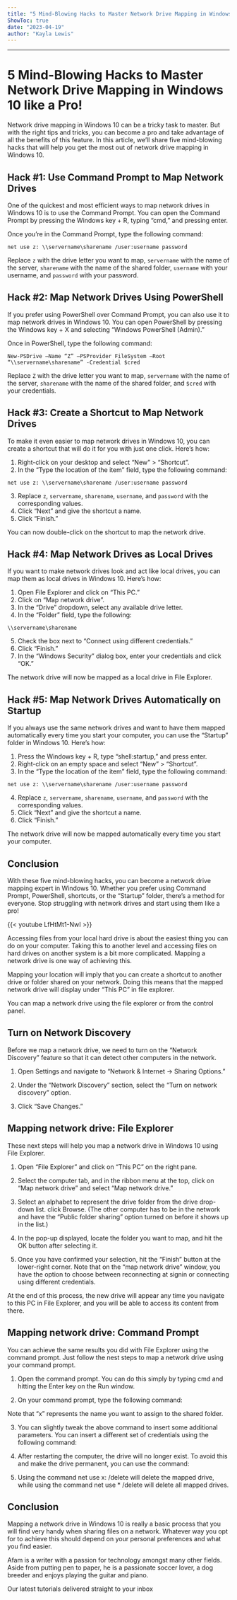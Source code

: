 ```yaml
---
title: "5 Mind-Blowing Hacks to Master Network Drive Mapping in Windows 10 like a Pro!"
ShowToc: true 
date: "2023-04-19"
author: "Kayla Lewis"
---
```

*****
# 5 Mind-Blowing Hacks to Master Network Drive Mapping in Windows 10 like a Pro!

Network drive mapping in Windows 10 can be a tricky task to master. But with the right tips and tricks, you can become a pro and take advantage of all the benefits of this feature. In this article, we’ll share five mind-blowing hacks that will help you get the most out of network drive mapping in Windows 10.

## Hack #1: Use Command Prompt to Map Network Drives

One of the quickest and most efficient ways to map network drives in Windows 10 is to use the Command Prompt. You can open the Command Prompt by pressing the Windows key + R, typing “cmd,” and pressing enter.

Once you’re in the Command Prompt, type the following command:

`net use z: \\servername\sharename /user:username password`

Replace `z` with the drive letter you want to map, `servername` with the name of the server, `sharename` with the name of the shared folder, `username` with your username, and `password` with your password.

## Hack #2: Map Network Drives Using PowerShell

If you prefer using PowerShell over Command Prompt, you can also use it to map network drives in Windows 10. You can open PowerShell by pressing the Windows key + X and selecting “Windows PowerShell (Admin).”

Once in PowerShell, type the following command:

`New-PSDrive –Name “Z” –PSProvider FileSystem –Root “\\servername\sharename” -Credential $cred`

Replace `Z` with the drive letter you want to map, `servername` with the name of the server, `sharename` with the name of the shared folder, and `$cred` with your credentials.

## Hack #3: Create a Shortcut to Map Network Drives

To make it even easier to map network drives in Windows 10, you can create a shortcut that will do it for you with just one click. Here’s how:

1. Right-click on your desktop and select “New” > “Shortcut”.
2. In the “Type the location of the item” field, type the following command:

`net use z: \\servername\sharename /user:username password`

3. Replace `z`, `servername`, `sharename`, `username`, and `password` with the corresponding values.
4. Click “Next” and give the shortcut a name.
5. Click “Finish.”

You can now double-click on the shortcut to map the network drive.

## Hack #4: Map Network Drives as Local Drives

If you want to make network drives look and act like local drives, you can map them as local drives in Windows 10. Here’s how:

1. Open File Explorer and click on “This PC.”
2. Click on “Map network drive”.
3. In the “Drive” dropdown, select any available drive letter.
4. In the “Folder” field, type the following:

`\\servername\sharename`

5. Check the box next to “Connect using different credentials.”
6. Click “Finish.”
7. In the “Windows Security” dialog box, enter your credentials and click “OK.”

The network drive will now be mapped as a local drive in File Explorer.

## Hack #5: Map Network Drives Automatically on Startup

If you always use the same network drives and want to have them mapped automatically every time you start your computer, you can use the “Startup” folder in Windows 10. Here’s how:

1. Press the Windows key + R, type “shell:startup,” and press enter.
2. Right-click on an empty space and select “New” > “Shortcut”.
3. In the “Type the location of the item” field, type the following command:

`net use z: \\servername\sharename /user:username password`

4. Replace `z`, `servername`, `sharename`, `username`, and `password` with the corresponding values.
5. Click “Next” and give the shortcut a name.
6. Click “Finish.”

The network drive will now be mapped automatically every time you start your computer.

## Conclusion

With these five mind-blowing hacks, you can become a network drive mapping expert in Windows 10. Whether you prefer using Command Prompt, PowerShell, shortcuts, or the “Startup” folder, there’s a method for everyone. Stop struggling with network drives and start using them like a pro!

{{< youtube LfHtMt1-NwI >}} 



Accessing files from your local hard drive is about the easiest thing you can do on your computer. Taking this to another level and accessing files on hard drives on another system is a bit more complicated. Mapping a network drive is one way of achieving this.
 
Mapping your location will imply that you can create a shortcut to another drive or folder shared on your network. Doing this means that the mapped network drive will display under “This PC” in file explorer.
 
You can map a network drive using the file explorer or from the control panel.
 
## Turn on Network Discovery
 
Before we map a network drive, we need to turn on the “Network Discovery” feature so that it can detect other computers in the network.
 
1. Open Settings and navigate to “Network & Internet -> Sharing Options.”
 
2. Under the “Network Discovery” section, select the “Turn on network discovery” option.
 

 
3. Click “Save Changes.”
 
## Mapping network drive: File Explorer
 
These next steps will help you map a network drive in Windows 10 using File Explorer.
 
1. Open “File Explorer” and click on “This PC” on the right pane.
 
2. Select the computer tab, and in the ribbon menu at the top, click on “Map network drive” and select “Map network drive.”
 
3. Select an alphabet to represent the drive folder from the drive drop-down list. click Browse. (The other computer has to be in the network and have the “Public folder sharing” option turned on before it shows up in the list.)
 
4. In the pop-up displayed, locate the folder you want to map, and hit the OK button after selecting it.
 
5. Once you have confirmed your selection, hit the “Finish” button at the lower-right corner. Note that on the “map network drive” window, you have the option to choose between reconnecting at signin or connecting using different credentials.
 
At the end of this process, the new drive will appear any time you navigate to this PC in File Explorer, and you will be able to access its content from there.
 
## Mapping network drive: Command Prompt
 
You can achieve the same results you did with File Explorer using the command prompt. Just follow the nest steps to map a network drive using your command prompt.
 
1. Open the command prompt. You can do this simply by typing cmd and hitting the Enter key on the Run window.
 
2. On your command prompt, type the following command:
 
Note that “x” represents the name you want to assign to the shared folder.
 
3. You can slightly tweak the above command to insert some additional parameters. You can insert a different set of credentials using the following command:
 
4. After restarting the computer, the drive will no longer exist. To avoid this and make the drive permanent, you can use the command:
 
5. Using the command net use x: /delete will delete the mapped drive, while using the command net use * /delete will delete all mapped drives.
 
## Conclusion
 
Mapping a network drive in Windows 10 is really a basic process that you will find very handy when sharing files on a network. Whatever way you opt for to achieve this should depend on your personal preferences and what you find easier.
 
Afam is a writer with a passion for technology amongst many other fields. Aside from putting pen to paper, he is a passionate soccer lover, a dog breeder and enjoys playing the guitar and piano.
 
Our latest tutorials delivered straight to your inbox




